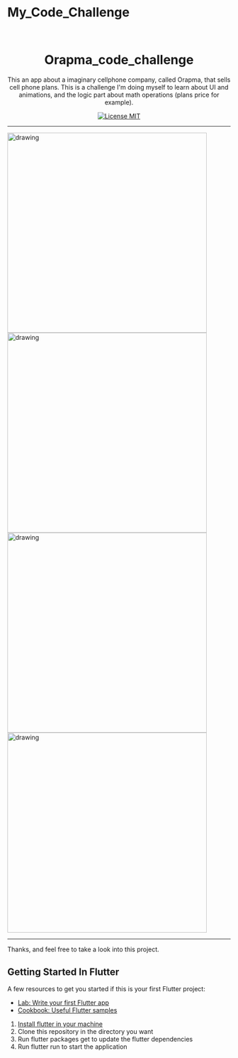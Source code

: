 # My_Code_Challenge

<h1 align="center">
   <br>
   Orapma_code_challenge
   </br>
</h1>

<p align="center">This an app about a imaginary cellphone company, called Orapma, that sells cell phone plans. This is a challenge I'm doing myself to learn about UI and animations, and the logic part about math operations (plans price for example). </p>

<p align="center">
  <a href="https://opensource.org/licenses/MIT">
    <img src="https://img.shields.io/badge/License-MIT-blue.svg" alt="License MIT">
  </a>
</p>

_________________________________________________________________________________________________________________________________________

<div >
   <img  width="225">
<img align="center" src="https://cdn.discordapp.com/attachments/572841858179399683/690023858866225199/Home.png" alt="drawing" height="450"/>
<img align="center" src="https://cdn.discordapp.com/attachments/572841858179399683/690023853258309751/Simulator_Screen_Shot_-_iPhone_11_Pro_-_2020-03-18_at_22.20.54.png" alt="drawing" height="450"/>
  <img align="center" src="https://cdn.discordapp.com/attachments/572841858179399683/690023855057797123/Simulator_Screen_Shot_-_iPhone_11_Pro_-_2020-03-18_at_22.21.10.png" alt="drawing" height="450"/>
  <img align="center" src="https://cdn.discordapp.com/attachments/572841858179399683/690023856844308493/Simulator_Screen_Shot_-_iPhone_11_Pro_-_2020-03-18_at_22.21.21.png" alt="drawing" height="450"/>
</div>

_________________________________________________________________________________________________________________________________________



Thanks, and feel free to take a look into this project.

## Getting Started In Flutter

A few resources to get you started if this is your first Flutter project:

- [Lab: Write your first Flutter app](https://flutter.dev/docs/get-started/codelab)
- [Cookbook: Useful Flutter samples](https://flutter.dev/docs/cookbook)

1. [Install flutter in your machine](https://flutter.dev/docs/get-started/install)
2. Clone this repository in the directory you want
3. Run flutter packages get to update the flutter dependencies
4. Run flutter run to start the application

